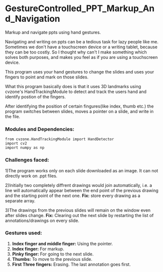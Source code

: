 # GestureControlled_PPT_Markup_And_Navigation
Markup and navigate ppts using hand gestures.

Navigating and writing on ppts can be a tedious task for lazy people like me. Sometimes we don't have a touchscreen device or a writing tablet, because they can be too costly. So I thought why can't I make something which solves both purposes, and makes you feel as if you are using a touchscreen device.

This program uses your hand gestures to change the slides and uses your fingers to point and mark on those slides.

What this program basically does is that it uses 3D landmarks using cvzone's HandTrackingModule to detect and track the users hand and identify postion of the fingers.

After identifying the position of certain fingures(like index, thumb etc.) the program switches between slides, moves a pointer on a slide, and write in the file.

### Modules and Dependencies:

```import os
from cvzone.HandTrackingModule import HandDetector
import cv2
import numpy as np
```



### Challenges faced:
1)The program works only on each slide downloaded as an image. It can not directly work on .ppt files.

2)Initially two completely diffrent drawings would join automatically, i.e. a line will automatically appear between the end point of the previous drawing and the starting point of the next one. **Fix:** store every drawing as a separate array.

3)The drawings from the previous slides will remain on the window even after slides change. **Fix:** Clearing out the next slide by restarting the list of annotations/drawings on every slide.

### Gestures used:

1) **Index finger and middle finger:** Using the pointer.
2) **Index finger:** For markup.
3) **Pinky finger:** For going to the next slide.
4) **Thumbs:** To move to the previous slide.
5) **First Three fingers:** Erasing. The last annotation goes first.


